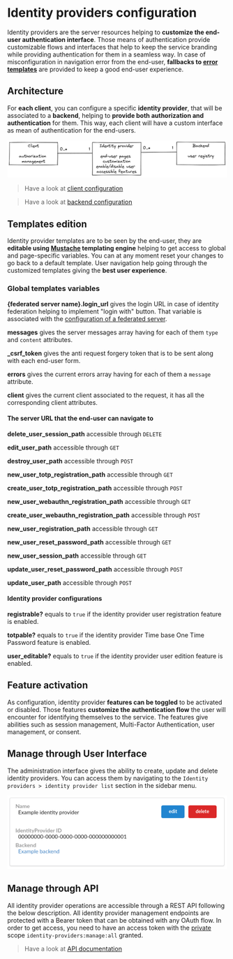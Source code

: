 # Identity providers configuration

Identity providers are the server resources helping to __customize the end-user authentication interface__. Those means of authentication provide customizable flows and interfaces that help to keep the service branding while providing authentication for them in a seamless way. In case of misconfiguration in navigation error from the end-user, __fallbacks to [error templates](configuration/error-templates)__ are provided to keep a good end-user experience.

## Architecture

For __each client__, you can configure a specific __identity provider__, that will be associated to a __backend__, helping to __provide both authorization and authentication__ for them. This way, each client will have a custom interface as mean of authentication for the end-users.

![Clients, identity providers, and backends](/assets/images/client-identity-provider-backend-en.png)

> Have a look at [client configuration](provider-configuration/configure-clients.md)

> Have a look at [backend configuration](provider-configuration/configure-backends.md)

## Templates edition

Identity provider templates are to be seen by the end-user, they are __editable using [Mustache](https://mustache.github.io/) templating engine__ helping to get access to global and page-specific variables. You can at any moment reset your changes to go back to a default template. User navigation help going through the customized templates giving the __best user experience__.

### Global templates variables

<div class="parameters">

__{federated server name}.login_url__ gives the login URL in case of identity federation helping to implement "login with" button. That variable is associated with the [configuration of a federated server](/docs/provider-configuration/backends/identity-federation).

__messages__ gives the server messages array having for each of them `type` and `content` attributes.

__\_csrf_token__ gives the anti request forgery token that is to be sent along with each end-user form.

__errors__ gives the current errors array having for each of them a `message` attribute.

__client__ gives the current client associated to the request, it has all the corresponding client attributes.

#### The server URL that the end-user can navigate to

__delete_user_session_path__ accessible through `DELETE`

__edit_user_path__ accessible through `GET`

__destroy_user_path__ accessible through `POST`

__new_user_totp_registration_path__ accessible through `GET`

__create_user_totp_registration_path__ accessible through `POST`

__new_user_webauthn_registration_path__ accessible through `GET`

__create_user_webauthn_registration_path__ accessible through `POST`

__new_user_registration_path__ accessible through `GET`

__new_user_reset_password_path__ accessible through `GET`

__new_user_session_path__ accessible through `GET`

__update_user_reset_password_path__ accessible through `POST`

__update_user_path__ accessible through `POST`

#### Identity provider configurations

__registrable?__ equals to `true` if the identity provider user registration feature is enabled.

__totpable?__ equals to `true` if the identity provider Time base One Time Password feature is enabled.

__user_editable?__ equals to `true` if the identity provider user edition feature is enabled.

</div>

## Feature activation

As configuration, identity provider __features can be toggled__ to be activated or disabled. Those features __customize the authentication flow__ the user will encounter for identifying themselves to the service. The features give abilities such as session management, Multi-Factor Authentication, user management, or consent.

## Manage through User Interface

The administration interface gives the ability to create, update and delete identity providers. You can access them by navigating to the `Identity providers > identity provider list` section in the sidebar menu.

![identity provider view](/assets/images/identity-providers-list.png)

## Manage through API

All identity provider operations are accessible through a REST API following the below description. All identity provider management endpoints are protected with a Bearer token that can be obtained with any OAuth flow. In order to get access, you need to have an access token with the [private](configure-scopes.md#public-vs-private-scopes) scope `identity-providers:manage:all` granted.


> Have a look at [API documentation](/api/list-identity-providers)
